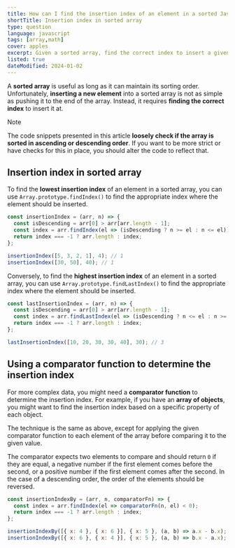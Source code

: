 ```yaml
---
title: How can I find the insertion index of an element in a sorted JavaScript array?
shortTitle: Insertion index in sorted array
type: question
language: javascript
tags: [array,math]
cover: apples
excerpt: Given a sorted array, find the correct index to insert a given value.
listed: true
dateModified: 2024-01-02
---
```


A **sorted array** is useful as long as it can maintain its sorting order. Unfortunately, **inserting a new element** into a sorted array is not as simple as pushing it to the end of the array. Instead, it requires **finding the correct index** to insert it at.

> [!NOTE]
>
> The code snippets presented in this article **loosely check if the array is sorted in ascending or descending order**. If you want to be more strict or have checks for this in place, you should alter the code to reflect that.

## Insertion index in sorted array

To find the **lowest insertion index** of an element in a sorted array, you can use `Array.prototype.findIndex()` to find the appropriate index where the element should be inserted.

```js
const insertionIndex = (arr, n) => {
  const isDescending = arr[0] > arr[arr.length - 1];
  const index = arr.findIndex(el => (isDescending ? n >= el : n <= el));
  return index === -1 ? arr.length : index;
};

insertionIndex([5, 3, 2, 1], 4); // 1
insertionIndex([30, 50], 40); // 1
```

Conversely, to find the **highest insertion index** of an element in a sorted array, you can use `Array.prototype.findLastIndex()` to find the appropriate index where the element should be inserted.

```js
const lastInsertionIndex = (arr, n) => {
  const isDescending = arr[0] > arr[arr.length - 1];
  const index = arr.findLastIndex(el => (isDescending ? n <= el : n >= el));
  return index === -1 ? arr.length : index;
};

lastInsertionIndex([10, 20, 30, 30, 40], 30); // 3
```

## Using a comparator function to determine the insertion index

For more complex data, you might need a **comparator function** to determine the insertion index. For example, if you have an **array of objects**, you might want to find the insertion index based on a specific property of each object.

The technique is the same as above, except for applying the given comparator function to each element of the array before comparing it to the given value.

The comparator expects two elements to compare and should return `0` if they are equal, a negative number if the first element comes before the second, or a positive number if the first element comes after the second. In the case of a descending order, the order of the elements should be reversed.

```js
const insertionIndexBy = (arr, n, comparatorFn) => {
  const index = arr.findIndex(el => comparatorFn(n, el) < 0);
  return index === -1 ? arr.length : index;
};

insertionIndexBy([{ x: 4 }, { x: 6 }], { x: 5 }, (a, b) => a.x - b.x); // 1
insertionIndexBy([{ x: 6 }, { x: 4 }], { x: 5 }, (a, b) => b.x - a.x); // 1
```
